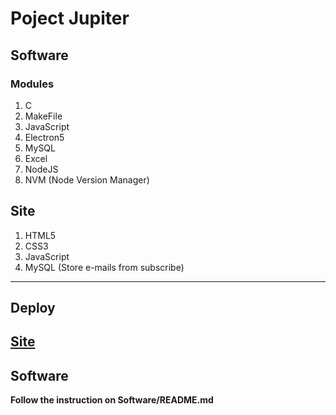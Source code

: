 # Poject Jupiter
## Software
### Modules
1. C
2. MakeFile
3. JavaScript
4. Electron5
5. MySQL
6. Excel
7. NodeJS
8. NVM (Node Version Manager)
## Site
1. HTML5
2. CSS3
3. JavaScript
4. MySQL (Store e-mails from subscribe)
******
## Deploy
## [Site](http://cesarmagilab.com)
## Software
**Follow the instruction on Software/README.md**